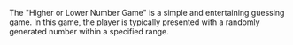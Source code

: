 The "Higher or Lower Number Game" is a simple and entertaining guessing game. In this game, the player is typically presented with a randomly generated number within a specified range. 
